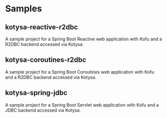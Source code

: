 # Samples

## kotysa-reactive-r2dbc

A sample project for a Spring Boot Reactive web application with Kofu and a R2DBC backend accessed via Kotysa.

## kotysa-coroutines-r2dbc

A sample project for a Spring Boot Coroutines web application with Kofu and a R2DBC backend accessed via Kotysa.

## kotysa-spring-jdbc

A sample project for a Spring Boot Servlet web application with Kofu and a JDBC backend accessed via Kotysa.
